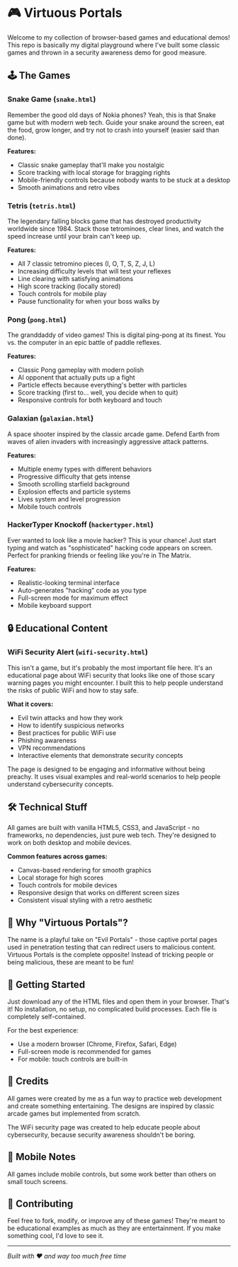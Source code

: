 # 🎮 Virtuous Portals

Welcome to my collection of browser-based games and educational demos! This repo is basically my digital playground where I've built some classic games and thrown in a security awareness demo for good measure.

## 🕹️ The Games

### Snake Game (`snake.html`)
Remember the good old days of Nokia phones? Yeah, this is that Snake game but with modern web tech. Guide your snake around the screen, eat the food, grow longer, and try not to crash into yourself (easier said than done). 

**Features:**
- Classic snake gameplay that'll make you nostalgic
- Score tracking with local storage for bragging rights
- Mobile-friendly controls because nobody wants to be stuck at a desktop
- Smooth animations and retro vibes

### Tetris (`tetris.html`)
The legendary falling blocks game that has destroyed productivity worldwide since 1984. Stack those tetrominoes, clear lines, and watch the speed increase until your brain can't keep up.

**Features:**
- All 7 classic tetromino pieces (I, O, T, S, Z, J, L)
- Increasing difficulty levels that will test your reflexes
- Line clearing with satisfying animations
- High score tracking (locally stored)
- Touch controls for mobile play
- Pause functionality for when your boss walks by

### Pong (`pong.html`)
The granddaddy of video games! This is digital ping-pong at its finest. You vs. the computer in an epic battle of paddle reflexes.

**Features:**
- Classic Pong gameplay with modern polish
- AI opponent that actually puts up a fight
- Particle effects because everything's better with particles
- Score tracking (first to... well, you decide when to quit)
- Responsive controls for both keyboard and touch

### Galaxian (`galaxian.html`)
A space shooter inspired by the classic arcade game. Defend Earth from waves of alien invaders with increasingly aggressive attack patterns.

**Features:**
- Multiple enemy types with different behaviors
- Progressive difficulty that gets intense
- Smooth scrolling starfield background
- Explosion effects and particle systems
- Lives system and level progression
- Mobile touch controls

### HackerTyper Knockoff (`hackertyper.html`)
Ever wanted to look like a movie hacker? This is your chance! Just start typing and watch as "sophisticated" hacking code appears on screen. Perfect for pranking friends or feeling like you're in The Matrix.

**Features:**
- Realistic-looking terminal interface
- Auto-generates "hacking" code as you type
- Full-screen mode for maximum effect
- Mobile keyboard support

## 🔒 Educational Content

### WiFi Security Alert (`wifi-security.html`)
This isn't a game, but it's probably the most important file here. It's an educational page about WiFi security that looks like one of those scary warning pages you might encounter. I built this to help people understand the risks of public WiFi and how to stay safe.

**What it covers:**
- Evil twin attacks and how they work
- How to identify suspicious networks
- Best practices for public WiFi use
- Phishing awareness
- VPN recommendations
- Interactive elements that demonstrate security concepts

The page is designed to be engaging and informative without being preachy. It uses visual examples and real-world scenarios to help people understand cybersecurity concepts.

## 🛠️ Technical Stuff

All games are built with vanilla HTML5, CSS3, and JavaScript - no frameworks, no dependencies, just pure web tech. They're designed to work on both desktop and mobile devices.

**Common features across games:**
- Canvas-based rendering for smooth graphics
- Local storage for high scores
- Touch controls for mobile devices
- Responsive design that works on different screen sizes
- Consistent visual styling with a retro aesthetic

## 🎯 Why "Virtuous Portals"?

The name is a playful take on "Evil Portals" - those captive portal pages used in penetration testing that can redirect users to malicious content. Virtuous Portals is the complete opposite! Instead of tricking people or being malicious, these are meant to be fun!

## 🚀 Getting Started

Just download any of the HTML files and open them in your browser. That's it! No installation, no setup, no complicated build processes. Each file is completely self-contained.

For the best experience:
- Use a modern browser (Chrome, Firefox, Safari, Edge)
- Full-screen mode is recommended for games
- For mobile: touch controls are built-in

## 🎨 Credits

All games were created by me as a fun way to practice web development and create something entertaining. The designs are inspired by classic arcade games but implemented from scratch.

The WiFi security page was created to help educate people about cybersecurity, because security awareness shouldn't be boring.

## 📱 Mobile Notes

All games include mobile controls, but some work better than others on small touch screens.

## 🔧 Contributing

Feel free to fork, modify, or improve any of these games! They're meant to be educational examples as much as they are entertainment. If you make something cool, I'd love to see it.

---

*Built with ❤️ and way too much free time*
